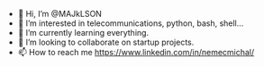- 👋 Hi, I’m @MAJkLSON
- 👀 I’m interested in telecommunications, python, bash, shell...
- 🌱 I’m currently learning everything.
- 💞️ I’m looking to collaborate on startup projects.
- 📫 How to reach me https://www.linkedin.com/in/nemecmichal/
